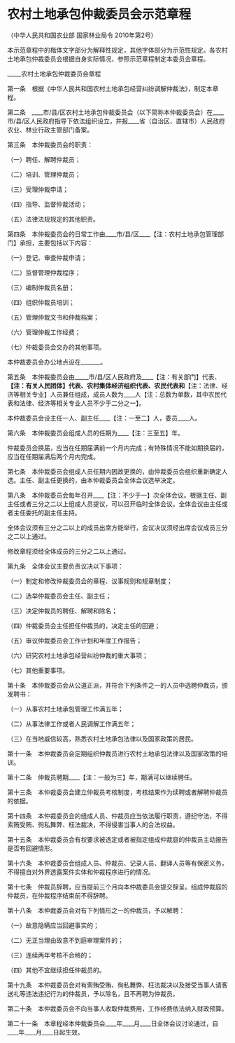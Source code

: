 # 农村土地承包仲裁委员会示范章程

（中华人民共和国农业部 国家林业局令 2010年第2号）



   本示范章程中的楷体文字部分为解释性规定，其他字体部分为示范性规定。各农村土地承包仲裁委员会根据自身实际情况，参照示范章程制定本委员会章程。



_____农村土地承包仲裁委员会章程



第一条　根据《中华人民共和国农村土地承包经营纠纷调解仲裁法》，制定本章程。

第二条　____市/县/区农村土地承包仲裁委员会（以下简称本仲裁委员会）在____市/县/区人民政府指导下依法组织设立，并报____省（自治区、直辖市）人民政府农业、林业行政主管部门备案。

第三条　本仲裁委员会的职责：

（一）聘任、解聘仲裁员；

（二）培训、管理仲裁员；

（三）受理仲裁申请；

（四）指导、监督仲裁活动；

（五）法律法规规定的其他职责。

第四条　本仲裁委员会的日常工作由____市/县/区____【注：农村土地承包管理部门】承担，主要包括以下内容：

（一）登记、审查仲裁申请；

（二）监督管理仲裁程序；

（三）编制仲裁员名册；

（四）组织仲裁员培训；

（五）管理仲裁文书和仲裁档案；

（六）管理仲裁工作经费；

（七）仲裁委员会交办的其他事项。

本仲裁委员会办公地点设在_______。

第五条　本仲裁委员会由_____市/县/区人民政府及____【注：有关部门】代表、____【注：有关人民团体】代表、农村集体经济组织代表、农民代表和____【注：法律、经济等相关专业】人员兼任组成，成员人数为____人【注：总数为单数，其中农民代表和法律、经济等相关专业人员不少于二分之一】。

本仲裁委员会设主任一人、副主任____【注：一至二】人，委员____人。

第六条　本仲裁委员会组成人员的任期为____【注：三至五】年。

仲裁委员会换届，应当在任期届满前一个月内完成；有特殊情况不能如期换届的，应当在任期届满后两个月内完成。

第七条　本仲裁委员会组成人员任期内因故更换的，由仲裁委员会组织重新确定人选。主任、副主任更换的，由本仲裁委员会全体会议选举决定。

第八条　本仲裁委员会每年召开____【注：不少于一】次全体会议。根据主任、副主任或者三分之二以上组成人员提议，可以召开临时全体会议。全体会议由主任或者主任委托的副主任主持。

全体会议须有三分之二以上的成员出席方能举行，会议决议须经出席会议成员三分之二以上通过。

修改章程须经全体成员的三分之二以上通过。

第九条　全体会议主要负责议决以下事项：

（一）制定和修改仲裁委员会的章程、议事规则和规章制度；

（二）选举仲裁委员会主任、副主任；

（三）决定仲裁员的聘任、解聘和除名；

（四）仲裁委员会主任担任仲裁员的，决定主任的回避；

（五）审议仲裁委员会工作计划和年度工作报告；

（六）研究农村土地承包经营纠纷仲裁的重大事项；

（七）其他重要事项。

第十条　本仲裁委员会从公道正派，并符合下列条件之一的人员中选聘仲裁员，颁发聘书：

（一）从事农村土地承包管理工作满五年；

（二）从事法律工作或者人民调解工作满五年；

（三）在当地威信较高，熟悉农村土地承包法律以及国家政策的居民。

第十一条　本仲裁委员会定期组织仲裁员进行农村土地承包法律以及国家政策的培训。

第十二条　仲裁员聘期____【注：一般为三】年，期满可以继续聘任。

第十三条　本仲裁委员会建立仲裁员考核制度，考核结果作为续聘或者解聘仲裁员的依据。

第十四条　本仲裁委员会的组成人员、仲裁员应当依法履行职责，遵纪守法，不得索贿受贿、徇私舞弊、枉法裁决，不得侵害当事人的合法权益。

第十五条　本仲裁委员会有权要求被选定或者被指定组成仲裁庭的仲裁员主动报告是否有回避情形。

第十六条　本仲裁委员会组成人员、仲裁员、记录人员、翻译人员等有保密义务，不得擅自对外界透露案件实体和仲裁程序进行的情况。

第十七条　仲裁员辞聘，应当提前三个月向本仲裁委员会提交辞呈。组成仲裁庭的仲裁员，在仲裁程序结束前不得辞聘。

第十八条　本仲裁委员会对有下列情形之一的仲裁员，予以解聘：

（一）故意隐瞒应当回避事实的；

（二）无正当理由故意不到庭审理案件的；

（三）连续两年考核不合格的；

（四）其他不宜继续担任仲裁员的。

第十九条　本仲裁委员会对有索贿受贿、徇私舞弊、枉法裁决以及接受当事人请客送礼等违法违纪行为的仲裁员，予以除名，且不再聘为仲裁员。

第二十条　本仲裁委员会不向当事人收取仲裁费用，工作经费依法纳入财政预算。

第二十一条　本章程经本仲裁委员会____年____月____日全体会议讨论通过，自____年____月____日起生效。